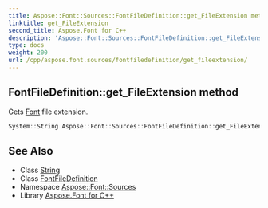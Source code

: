 ```yaml
---
title: Aspose::Font::Sources::FontFileDefinition::get_FileExtension method
linktitle: get_FileExtension
second_title: Aspose.Font for C++
description: 'Aspose::Font::Sources::FontFileDefinition::get_FileExtension method. Gets Font file extension in C++.'
type: docs
weight: 200
url: /cpp/aspose.font.sources/fontfiledefinition/get_fileextension/
---
```

## FontFileDefinition::get_FileExtension method


Gets [Font](../../../aspose.font/font/) file extension.

```cpp
System::String Aspose::Font::Sources::FontFileDefinition::get_FileExtension() const
```

## See Also

* Class [String](../../../system/string/)
* Class [FontFileDefinition](../)
* Namespace [Aspose::Font::Sources](../../)
* Library [Aspose.Font for C++](../../../)
